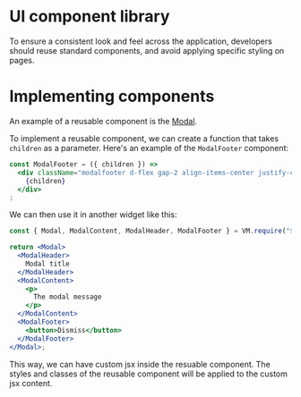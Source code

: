 UI component library
====================

To ensure a consistent look and feel across the application, developers should reuse standard components, and avoid applying specific styling on pages.

# Implementing components

An example of a reusable component is the [Modal](../../instances/treasury-devdao.near/widget/lib/modal.jsx).


To implement a reusable component, we can create a function that takes `children` as a parameter. Here's an example of the `ModalFooter` component:

```jsx
const ModalFooter = ({ children }) => 
  <div className="modalfooter d-flex gap-2 align-items-center justify-content-end mt-2">
    {children}
  </div>
;
```

We can then use it in another widget like this:

```jsx
const { Modal, ModalContent, ModalHeader, ModalFooter } = VM.require("${REPL_BASE_DEPLOYMENT_ACCOUNT}/widget/lib.modal");

return <Modal>
  <ModalHeader>
    Modal title
  </ModalHeader>
  <ModalContent>
    <p>
      The modal message
    </p>                
  </ModalContent>
  <ModalFooter>
    <button>Dismiss</button>
  </ModalFooter>
</Modal>;
```

This way, we can have custom jsx inside the resuable component. The styles and classes of the reusable component will be applied to the custom jsx content.
